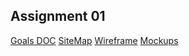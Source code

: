 
## Assignment 01

[Goals DOC](https://drive.google.com/file/d/16pvcjKn6fPxmp_WZYvWERkdq6J4WA9nC/view?usp=sharing)
[SiteMap](https://www.gloomaps.com/mKWelZJyAb)
[Wireframe](https://drive.google.com/file/d/1LN4r66qqSCIr4KkHl-cwlp5ZtZgV2hQc/view?usp=sharing)
[Mockups](https://www.figma.com/design/JP3106rstMU9W3prLi9HQ4/Portfolio-Design?node-id=0-1&t=V07j4cCR54zovLHU-1)
